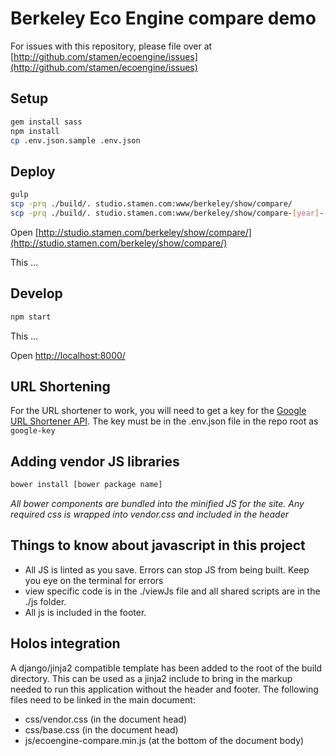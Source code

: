 # Berkeley Eco Engine compare demo

For issues with this repository, please file over at [http://github.com/stamen/ecoengine/issues](http://github.com/stamen/ecoengine/issues)

## Setup

```bash
gem install sass
npm install
cp .env.json.sample .env.json
```

## Deploy

```bash
gulp
scp -prq ./build/. studio.stamen.com:www/berkeley/show/compare/
scp -prq ./build/. studio.stamen.com:www/berkeley/show/compare-[year]-[month]-[day]/
```

Open [http://studio.stamen.com/berkeley/show/compare/](http://studio.stamen.com/berkeley/show/compare/)

This ...

## Develop

```bash
npm start
```

This ...

Open [http://localhost:8000/](http://localhost:8000/)

## URL Shortening
For the URL shortener to work, you will need to get a key for the [Google URL Shortener API](https://developers.google.com/url-shortener/v1/getting_started). The key must be in the .env.json file in the repo root as `google-key`

## Adding vendor JS libraries
```bash
bower install [bower package name]
```
_All bower components are bundled into the minified JS for the site. Any required css is wrapped into vendor.css and included in the header_

## Things to know about javascript in this project
   * All JS is linted as you save. Errors can stop JS from being built. Keep you eye on the terminal for errors
   * view specific code is in the ./viewJs file and all shared scripts are in the ./js folder.
   * All js is included in the footer.

## Holos integration
A django/jinja2 compatible template has been added to the root of the build directory. This can be used as a jinja2 include to bring in the markup needed to run this application without the header and footer. The following files need to be linked in the main document:

   * css/vendor.css (in the document head)
   * css/base.css (in the document head)
   * js/ecoengine-compare.min.js (at the bottom of the document body)
